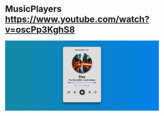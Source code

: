 # MusicPlayers https://www.youtube.com/watch?v=oscPp3KghS8
<p align="center">
  <img src="preview.png" alt="preview del proyecto"  width="1600">
</p>